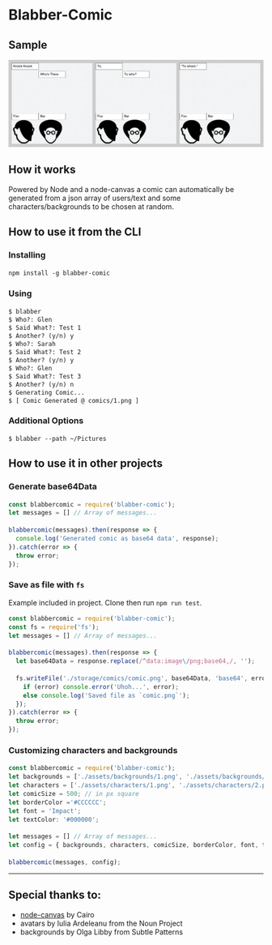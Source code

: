 # Blabber-Comic

## Sample

![Preview](./comic.png)

## How it works

Powered by Node and a node-canvas a comic can automatically be generated from a json array of users/text and some characters/backgrounds to be chosen at random.

## How to use it from the CLI

### Installing

`npm install -g blabber-comic`

### Using

```
$ blabber
$ Who?: Glen
$ Said What?: Test 1
$ Another? (y/n) y
$ Who?: Sarah
$ Said What?: Test 2
$ Another? (y/n) y
$ Who?: Glen
$ Said What?: Test 3
$ Another? (y/n) n
$ Generating Comic...
$ [ Comic Generated @ comics/1.png ]
```

### Additional Options

```
$ blabber --path ~/Pictures
```

## How to use it in other projects

### Generate base64Data

```javascript
const blabbercomic = require('blabber-comic');
let messages = [] // Array of messages...

blabbercomic(messages).then(response => {
  console.log('Generated comic as base64 data', response);
}).catch(error => {
  throw error;
});
```

### Save as file with `fs`

Example included in project. Clone then run `npm run test`.

```javascript
const blabbercomic = require('blabber-comic');
const fs = require('fs');
let messages = [] // Array of messages...

blabbercomic(messages).then(response => {
  let base64Data = response.replace(/^data:image\/png;base64,/, '');

  fs.writeFile('./storage/comics/comic.png', base64Data, 'base64', error => {
    if (error) console.error('Uhoh...', error);
    else console.log('Saved file as `comic.png`');
  });
}).catch(error => {
  throw error;
});
```

### Customizing characters and backgrounds

```javascript
const blabbercomic = require('blabber-comic');
let backgrounds = ['./assets/backgrounds/1.png', './assets/backgrounds/2.png'];
let characters = ['./assets/characters/1.png', './assets/characters/2.png', './assets/characters/3.png']; // Provide at least 3
let comicSize = 500; // in px square
let borderColor ='#CCCCCC';
let font = 'Impact';
let textColor: '#000000';

let messages = [] // Array of messages...
let config = { backgrounds, characters, comicSize, borderColor, font, textColor };

blabbercomic(messages, config);
```

---

## Special thanks to:

* [node-canvas](https://github.com/Automattic/node-canvas) by Cairo
* avatars by Iulia Ardeleanu from the Noun Project
* backgrounds by Olga Libby from Subtle Patterns
